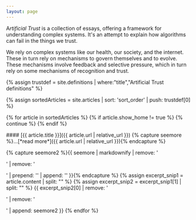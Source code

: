 ```yaml
---
layout: page
---
```


<p class="drop-cap">A<em>rtificial Trust</em> is a collection of
essays, offering a framework for understanding complex systems. It's
an attempt to explain how algorithms can fail in the things we
trust.</p>

We rely on complex systems like our health, our society, and the internet.
These in turn rely on mechanisms to govern themselves and to
evolve. These mechanisms involve feedback and selective pressure,
which in turn rely on some mechanisms of recognition and trust. 

{% assign trustdef = site.definitions | where:"title","Artificial Trust definitions" %}

{% assign sortedArticles = site.articles | sort: 'sort_order' | push: trustdef[0] %}

{% for article in sortedArticles %}
  {% if article.show_home != true %}
  {% continue %}
  {% endif %}
    
<p class="mt-4"></p>
#### [{{ article.title }}]({{ article.url | relative_url }})
{% capture seemore %}...[*read more*]({{ article.url | relative_url }}){% endcapture %}

{% capture seemore2 %}{{ seemore
   | markdownify | remove: '<p>' | remove: '</p>'
   | prepend: '<span class="text-nowrap">' | append: '</span>' }}{% endcapture %}
{% assign excerpt_snip1 = article.content | split: "<!-- start_excerpt -->" %}
{% assign excerpt_snip2 = excerpt_snip1[1] | split: "<!-- end_excerpt -->" %}
{{ excerpt_snip2[0] | remove: '<p>' | remove: '</p>' | append: seemore2 }}
{% endfor %}



